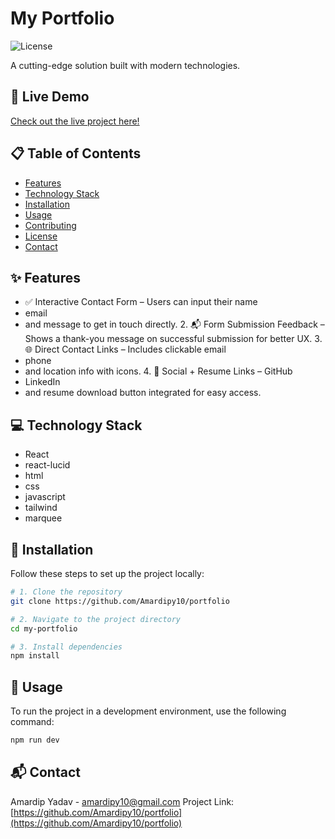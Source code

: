 # My Portfolio

![License](https://img.shields.io/badge/License-MIT-blue.svg)

A cutting-edge solution built with modern technologies.

## 🚀 Live Demo

[Check out the live project here!](https://portfolio-delta-red-i37tqo3z99.vercel.app/)

## 📋 Table of Contents

- [Features](#-features)
- [Technology Stack](#-technology-stack)
- [Installation](#-installation)
- [Usage](#-usage)
- [Contributing](#-contributing)
- [License](#-license)
- [Contact](#-contact)

## ✨ Features

- ✅ Interactive Contact Form – Users can input their name
- email
- and message to get in touch directly.
	2.	📬 Form Submission Feedback – Shows a thank-you message on successful submission for better UX.
	3.	🌐 Direct Contact Links – Includes clickable email
- phone
- and location info with icons.
	4.	🔗 Social + Resume Links – GitHub
- LinkedIn
- and resume download button integrated for easy access.

## 💻 Technology Stack

- React
- react-lucid
- html
- css
- javascript
- tailwind
- marquee

## 🔧 Installation

Follow these steps to set up the project locally:

```bash
# 1. Clone the repository
git clone https://github.com/Amardipy10/portfolio

# 2. Navigate to the project directory
cd my-portfolio

# 3. Install dependencies
npm install
```

## 🏃‍ Usage

To run the project in a development environment, use the following command:

```bash
npm run dev
```



## 📬 Contact

Amardip Yadav - [amardipy10@gmail.com](mailto:amardipy10@gmail.com)
Project Link: [https://github.com/Amardipy10/portfolio](https://github.com/Amardipy10/portfolio)

